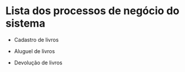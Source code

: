 # Lista dos processos de negócio do sistema

* Cadastro de livros

* Aluguel de livros 

* Devolução de livros


